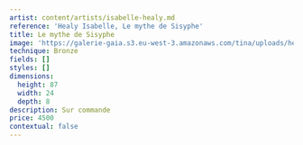 ```yaml
---
artist: content/artists/isabelle-healy.md
reference: 'Healy Isabelle, Le mythe de Sisyphe'
title: Le mythe de Sisyphe
image: 'https://galerie-gaia.s3.eu-west-3.amazonaws.com/tina/uploads/healy-isabelle/galerie-gaia-isabelle-healy-myhte-sisyphe.png'
technique: Bronze
fields: []
styles: []
dimensions:
  height: 87
  width: 24
  depth: 8
description: Sur commande
price: 4500
contextual: false
---
```



